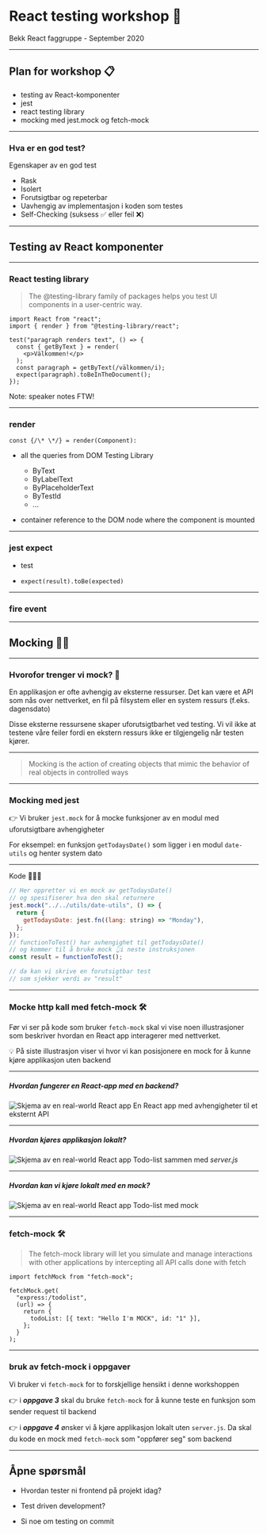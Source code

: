 # React testing workshop 🧪

Bekk React faggruppe - September 2020

---

## Plan for workshop 📋

- testing av React-komponenter
- jest
- react testing library
- mocking med jest.mock og fetch-mock

---

### Hva er en god test?

Egenskaper av en god test

- Rask
- Isolert
- Forutsigtbar og repeterbar
- Uavhengig av implementasjon i koden som testes
- Self-Checking (suksess ✅ eller feil ❌)

---

## Testing av React komponenter

---

### React testing library

> The @testing-library family of packages helps you test UI components in a user-centric way.

```JSX
import React from "react";
import { render } from "@testing-library/react";

test("paragraph renders text", () => {
  const { getByText } = render(
    <p>Välkommen!</p>
  );
  const paragraph = getByText(/välkommen/i);
  expect(paragraph).toBeInTheDocument();
});

```

Note: speaker notes FTW!

---

### render

```JSX
const {/\* \*/} = render(Component):
```

- all the queries from DOM Testing Library

  - ByText
  - ByLabelText
  - ByPlaceholderText
  - ByTestId
  - ...

- container reference to the DOM node where the component is mounted

---

### jest expect

- test

- `expect(result).toBe(expected)`

---

### fire event

---

## Mocking 🦸‍♀️

---

### Hvorofor trenger vi mock? 🤔

En applikasjon er ofte avhengig av eksterne ressurser. Det kan være et API som nås over nettverket, en fil på filsystem eller en system ressurs (f.eks. dagensdato)

Disse eksterne ressursene skaper uforutsigtbarhet ved testing. Vi vil ikke at testene våre feiler fordi en ekstern ressurs ikke er tilgjengelig når testen kjører.

---

> Mocking is the action of creating objects that mimic the behavior of real objects in controlled ways

---

### Mocking med jest

👉 Vi bruker `jest.mock` for å mocke funksjoner av en modul med uforutsigtbare avhengigheter

For eksempel: en funksjon `getTodaysDate()` som ligger i en modul `date-utils` og henter system dato

---

Kode 🧑🏿‍💻

```js
// Her oppretter vi en mock av getTodaysDate()
// og spesifiserer hva den skal returnere
jest.mock("../../utils/date-utils", () => {
  return {
    getTodaysDate: jest.fn((lang: string) => "Monday"),
  };
});
// functionToTest() har avhengighet til getTodaysDate()
// og kommer til å bruke mock 👆i neste instruksjonen
const result = functionToTest();

// da kan vi skrive en forutsigtbar test
// som sjekker verdi av "result"
```

---

### Mocke http kall med fetch-mock 🛠

Før vi ser på kode som bruker `fetch-mock` skal vi vise noen illustrasjoner som beskriver hvordan en React app interagerer med nettverket.

💡 På siste illustrasjon viser vi hvor vi kan posisjonere en mock for å kunne kjøre applikasjon uten backend

---

##### Hvordan fungerer en React-app med en backend?

![Skjema av en real-world React app](https://github.com/bekk/react-test-workshop/raw/master/presentasjon/img/mocking-schema-1.png)
En React app med avhengigheter til et eksternt API

---

##### Hvordan kjøres applikasjon lokalt?

![Skjema av en real-world React app](https://github.com/bekk/react-test-workshop/raw/master/presentasjon/img/mocking-schema-2.png)
Todo-list sammen med _server.js_

---

##### Hvordan kan vi kjøre lokalt med en mock?

![Skjema av en real-world React app](https://github.com/bekk/react-test-workshop/raw/master/presentasjon/img/mocking-schema-3.png)
Todo-list med mock

---

### fetch-mock 🛠

> The fetch-mock library will let you simulate and manage interactions with other applications by intercepting all API calls done with fetch

```JSX
import fetchMock from "fetch-mock";

fetchMock.get(
  "express:/todolist",
  (url) => {
    return {
      todoList: [{ text: "Hello I'm MOCK", id: "1" }],
    };
  }
);
```

---

### bruk av fetch-mock i oppgaver

Vi bruker vi `fetch-mock` for to forskjellige hensikt i denne workshoppen

👉 i **_oppgave 3_** skal du bruke `fetch-mock` for å kunne teste en funksjon som sender request til backend

👉 i **_oppgave 4_** ønsker vi å kjøre applikasjon lokalt uten `server.js`. Da skal du kode en mock med `fetch-mock` som "oppfører seg" som backend

---

## Åpne spørsmål

- Hvordan tester ni frontend på projekt idag?

- Test driven development?

- Si noe om testing on commit
